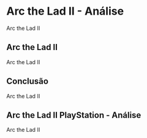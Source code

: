 ---
---

# Arc the Lad II - Análise

Arc the Lad II

## Arc the Lad II

Arc the Lad II

## Conclusão

Arc the Lad II

## Arc the Lad II PlayStation - Análise

Arc the Lad II
